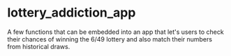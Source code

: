 # lottery_addiction_app
A few functions that can be embedded into an app that let's users to check their chances of winning the 6/49 lottery and also match their numbers from historical draws.
